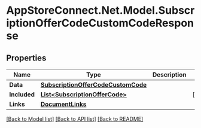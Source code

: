 # AppStoreConnect.Net.Model.SubscriptionOfferCodeCustomCodeResponse

## Properties

Name | Type | Description | Notes
------------ | ------------- | ------------- | -------------
**Data** | [**SubscriptionOfferCodeCustomCode**](SubscriptionOfferCodeCustomCode.md) |  | 
**Included** | [**List&lt;SubscriptionOfferCode&gt;**](SubscriptionOfferCode.md) |  | [optional] 
**Links** | [**DocumentLinks**](DocumentLinks.md) |  | 

[[Back to Model list]](../README.md#documentation-for-models) [[Back to API list]](../README.md#documentation-for-api-endpoints) [[Back to README]](../README.md)

